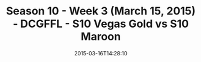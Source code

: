 ---
title: Season 10 - Week 3 (March 15, 2015) - DCGFFL - S10 Vegas Gold vs S10 Maroon
teams-score:
- team: _teams/s10-vegas-gold.md
  score: 34
- team: _teams/s10-maroon.md
  score: 0
mvp: Emory R. (Vegas); Will C. (Maroon)
game-ball: N/A
season: 10
week: 0
date: '2015-03-16T14:28:10'
pageid: season-10-week-three-4448-vs-4431
---